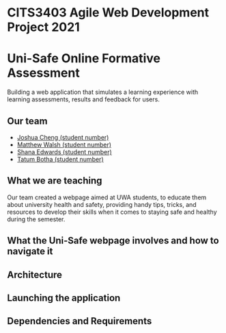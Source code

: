 # CITS3403 Agile Web Development Project 2021
# Uni-Safe Online Formative Assessment
Building a web application that simulates a learning experience with learning assessments, results and feedback for users. 

## Our team
- [Joshua Cheng (student number)](https://github.com/JoshCUni)
- [Matthew Walsh (student number)](https://www.example.com)
- [Shana Edwards (student number)](https://github.com/shana-edwards)
- [Tatum Botha (student number)](https://github.com/tatum-botha)

## What we are teaching
Our team created a webpage aimed at UWA students, to educate them about university health and safety, providing handy tips, tricks, and resources to develop their skills when it comes to 
staying safe and healthy during the semester.

## What the Uni-Safe webpage involves and how to navigate it


## Architecture


## Launching the application


## Dependencies and Requirements
